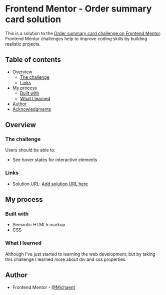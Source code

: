 # Frontend Mentor - Order summary card solution

This is a solution to the [Order summary card challenge on Frontend Mentor](https://www.frontendmentor.io/challenges/order-summary-component-QlPmajDUj). Frontend Mentor challenges help to improve coding skills by building realistic projects. 

## Table of contents

- [Overview](#overview)
  - [The challenge](#the-challenge)
  - [Links](#links)
- [My process](#my-process)
  - [Built with](#built-with)
  - [What I learned](#what-i-learned)
- [Author](#author)
- [Acknowledgments](#acknowledgments)


## Overview

### The challenge

Users should be able to:

- See hover states for interactive elements

### Links

- Solution URL: [Add solution URL here](https://your-solution-url.com)

## My process

### Built with

- Semantic HTML5 markup
- CSS

### What I learned
Although I've just started to learning the web development, but by taking this challenge I learned more about div and css properties.


## Author

- Frontend Mentor - [@Michaent](https://www.frontendmentor.io/profile/Michaent)



